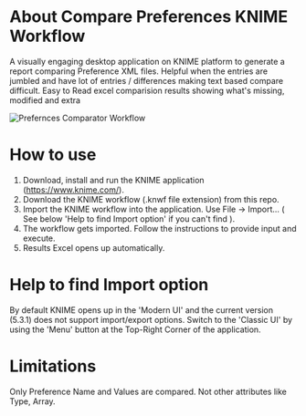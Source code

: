 # About Compare Preferences KNIME Workflow
A visually engaging desktop application on KNIME platform to generate a report comparing Preference XML files.
Helpful when the entries are jumbled and have lot of entries / differences making text based compare difficult.
Easy to Read excel comparision results showing what's missing, modified and extra

![Prefernces Comparator Workflow](./image_file.jpg)

# How to use
1. Download, install and run the KNIME application (https://www.knime.com/).
2. Download the KNIME workflow (.knwf file extension) from this repo.
3. Import the KNIME workflow into the application. Use File -> Import... ( See below 'Help to find Import option' if you can't find ).
4. The workflow gets imported. Follow the instructions to provide input and execute.
5. Results Excel opens up automatically.

# Help to find Import option
By default KNIME opens up in the 'Modern UI' and the current version (5.3.1) does not support import/export options.
Switch to the 'Classic UI' by using the 'Menu' button at the Top-Right Corner of the application.

# Limitations
Only Preference Name and Values are compared. Not other attributes like Type, Array.
